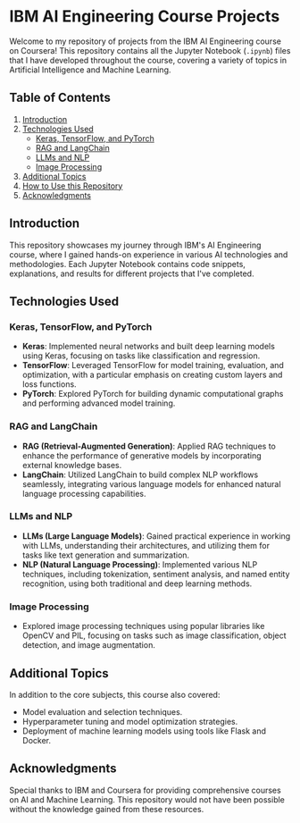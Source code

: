 # IBM AI Engineering Course Projects

Welcome to my repository of projects from the IBM AI Engineering course on Coursera! This repository contains all the Jupyter Notebook (`.ipynb`) files that I have developed throughout the course, covering a variety of topics in Artificial Intelligence and Machine Learning.

## Table of Contents
1. [Introduction](#introduction)
2. [Technologies Used](#technologies-used)
    - [Keras, TensorFlow, and PyTorch](#keras-tensorflow-and-pytorch)
    - [RAG and LangChain](#rag-and-langchain)
    - [LLMs and NLP](#llms-and-nlp)
    - [Image Processing](#image-processing)
3. [Additional Topics](#additional-topics)
4. [How to Use this Repository](#how-to-use-this-repository)
5. [Acknowledgments](#acknowledgments)

## Introduction
This repository showcases my journey through IBM's AI Engineering course, where I gained hands-on experience in various AI technologies and methodologies. Each Jupyter Notebook contains code snippets, explanations, and results for different projects that I've completed.

## Technologies Used

### Keras, TensorFlow, and PyTorch
- **Keras**: Implemented neural networks and built deep learning models using Keras, focusing on tasks like classification and regression.
- **TensorFlow**: Leveraged TensorFlow for model training, evaluation, and optimization, with a particular emphasis on creating custom layers and loss functions.
- **PyTorch**: Explored PyTorch for building dynamic computational graphs and performing advanced model training.

### RAG and LangChain
- **RAG (Retrieval-Augmented Generation)**: Applied RAG techniques to enhance the performance of generative models by incorporating external knowledge bases.
- **LangChain**: Utilized LangChain to build complex NLP workflows seamlessly, integrating various language models for enhanced natural language processing capabilities.

### LLMs and NLP
- **LLMs (Large Language Models)**: Gained practical experience in working with LLMs, understanding their architectures, and utilizing them for tasks like text generation and summarization.
- **NLP (Natural Language Processing)**: Implemented various NLP techniques, including tokenization, sentiment analysis, and named entity recognition, using both traditional and deep learning methods.

### Image Processing
- Explored image processing techniques using popular libraries like OpenCV and PIL, focusing on tasks such as image classification, object detection, and image augmentation.

## Additional Topics
In addition to the core subjects, this course also covered:
- Model evaluation and selection techniques.
- Hyperparameter tuning and model optimization strategies.
- Deployment of machine learning models using tools like Flask and Docker.

## Acknowledgments
Special thanks to IBM and Coursera for providing comprehensive courses on AI and Machine Learning. This repository would not have been possible without the knowledge gained from these resources.
